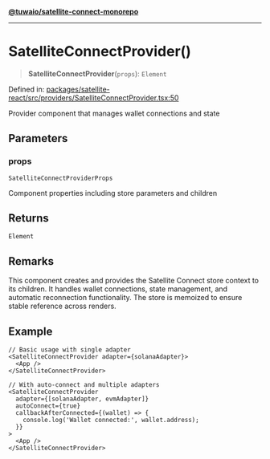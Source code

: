 [**@tuwaio/satellite-connect-monorepo**](../../../README.md)

***

# SatelliteConnectProvider()

> **SatelliteConnectProvider**(`props`): `Element`

Defined in: [packages/satellite-react/src/providers/SatelliteConnectProvider.tsx:50](https://github.com/TuwaIO/satellite-connect/blob/ab2889dc16e93ed4e3266b0857ac4dc0998ff86f/packages/satellite-react/src/providers/SatelliteConnectProvider.tsx#L50)

Provider component that manages wallet connections and state

## Parameters

### props

`SatelliteConnectProviderProps`

Component properties including store parameters and children

## Returns

`Element`

## Remarks

This component creates and provides the Satellite Connect store context to its children.
It handles wallet connections, state management, and automatic reconnection functionality.
The store is memoized to ensure stable reference across renders.

## Example

```tsx
// Basic usage with single adapter
<SatelliteConnectProvider adapter={solanaAdapter}>
  <App />
</SatelliteConnectProvider>

// With auto-connect and multiple adapters
<SatelliteConnectProvider
  adapter={[solanaAdapter, evmAdapter]}
  autoConnect={true}
  callbackAfterConnected={(wallet) => {
    console.log('Wallet connected:', wallet.address);
  }}
>
  <App />
</SatelliteConnectProvider>
```
